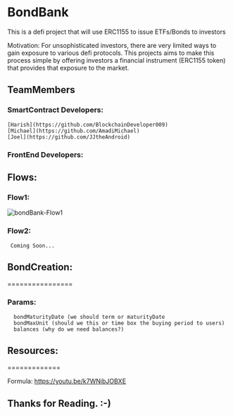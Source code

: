 # BondBank

This is a defi project that will use ERC1155 to issue ETFs/Bonds to investors

Motivation: For unsophisticated investors, there are very limited ways to gain exposure to various defi protocols. This projects aims to make this process simple by offering investors a financial instrument (ERC1155 token) that provides that exposure to the market.

## TeamMembers

   ### SmartContract Developers:
    [Harish](https://github.com/BlockchainDeveloper009)
    [Michael](https://github.com/AmadiMichael)
    [Joel](https://github.com/JJtheAndroid)
      
   ### FrontEnd Developers:
   
   
    
    
   
## Flows:

   ### Flow1:
   ![bondBank-Flow1](https://user-images.githubusercontent.com/97905727/196010440-921b6b03-7635-4e52-9dc8-6d0bb9bee281.jpg)
   
   ### Flow2:
     Coming Soon...

## BondCreation:
================
   ### Params:
      bondMaturityDate (we should term or maturityDate
      bondMaxUnit (should we this or time box the buying period to users)
      balances (why do we need balances?)


## Resources:
=============
   
   Formula: https://youtu.be/k7WNibJOBXE


## Thanks for Reading. :-)
